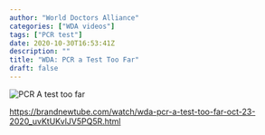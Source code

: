 ```yaml
---
author: "World Doctors Alliance"
categories: ["WDA videos"]
tags: ["PCR test"]
date: 2020-10-30T16:53:41Z
description: ""
title: "WDA: PCR a Test Too Far"
draft: false
---
```


![PCR A test too far](/img/main/PCRtesttoofar.jpg)

https://brandnewtube.com/watch/wda-pcr-a-test-too-far-oct-23-2020_uvKtUKvlJV5PQ5R.html 